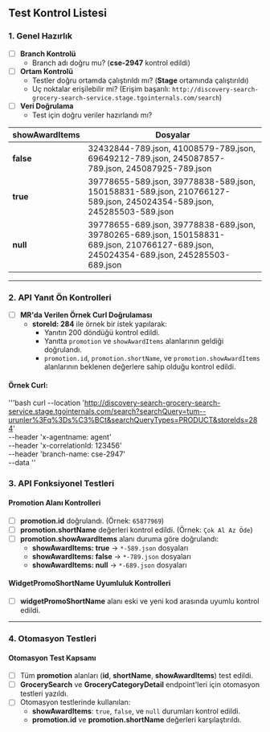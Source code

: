 ## **Test Kontrol Listesi**

### **1. Genel Hazırlık**
- [ ] **Branch Kontrolü**
  - Branch adı doğru mu? (**cse-2947** kontrol edildi)
- [ ] **Ortam Kontrolü**
  - Testler doğru ortamda çalıştırıldı mı? (**Stage** ortamında çalıştırıldı)
  - Uç noktalar erişilebilir mi? (Erişim başarılı: `http://discovery-search-grocery-search-service.stage.tgointernals.com/search`)
- [ ] **Veri Doğrulama**
  - Test için doğru veriler hazırlandı mı?

| **showAwardItems** | **Dosyalar**                                                                 |
|---------------------|-----------------------------------------------------------------------------|
| **false**           | 32432844-789.json, 41008579-789.json, 69649212-789.json, 245087857-789.json, 245087925-789.json |
| **true**            | 39778655-589.json, 39778838-589.json, 150158831-589.json, 210766127-589.json, 245024354-589.json, 245285503-589.json |
| **null**            | 39778655-689.json, 39778838-689.json, 39780265-689.json, 150158831-689.json, 210766127-689.json, 245024354-689.json, 245285503-689.json |

---

### **2. API Yanıt Ön Kontrolleri**
- [ ] **MR'da Verilen Örnek Curl Doğrulaması**
  - **storeId: 284** ile örnek bir istek yapılarak:
    - Yanıtın 200 döndüğü kontrol edildi.
    - Yanıtta `promotion` ve `showAwardItems` alanlarının geldiği doğrulandı.
    - `promotion.id`, `promotion.shortName`, ve `promotion.showAwardItems` alanlarının beklenen değerlere sahip olduğu kontrol edildi.

#### Örnek Curl:
'''bash
curl --location 'http://discovery-search-grocery-search-service.stage.tgointernals.com/search?searchQuery=tum--urunler%3Fq%3Ds%C3%BCt&searchQueryTypes=PRODUCT&storeIds=284' \
--header 'x-agentname: agent' \
--header 'x-correlationId: 123456' \
--header 'branch-name: cse-2947' \
--data ''

### **3. API Fonksiyonel Testleri**

#### **Promotion Alanı Kontrolleri**
- [ ] **promotion.id** doğrulandı. (Örnek: `65877969`)
- [ ] **promotion.shortName** değerleri kontrol edildi. (Örnek: `Çok Al Az Öde`)
- [ ] **promotion.showAwardItems** alanı duruma göre doğrulandı:
  - **showAwardItems: true** -> `*-589.json` dosyaları
  - **showAwardItems: false** -> `*-789.json` dosyaları
  - **showAwardItems: null** -> `*-689.json` dosyaları

#### **WidgetPromoShortName Uyumluluk Kontrolleri**
- [ ] **widgetPromoShortName** alanı eski ve yeni kod arasında uyumlu kontrol edildi.

---

### **4. Otomasyon Testleri**

#### **Otomasyon Test Kapsamı**
- [ ] Tüm **promotion** alanları (**id**, **shortName**, **showAwardItems**) test edildi.
- [ ] **GrocerySearch** ve **GroceryCategoryDetail** endpoint'leri için otomasyon testleri yazıldı.
- [ ] Otomasyon testlerinde kullanılan:
  - **showAwardItems**: `true`, `false`, ve `null` durumları kontrol edildi.
  - **promotion.id** ve **promotion.shortName** değerleri karşılaştırıldı.
